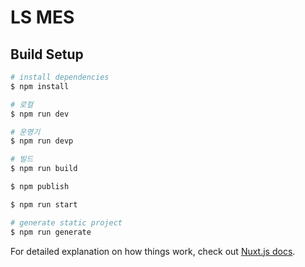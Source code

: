 # LS MES

## Build Setup

```bash
# install dependencies
$ npm install

# 로컬
$ npm run dev

# 운영기
$ npm run devp

# 빌드
$ npm run build

$ npm publish

$ npm run start

# generate static project
$ npm run generate
```

For detailed explanation on how things work, check out [Nuxt.js docs](https://nuxtjs.org).
